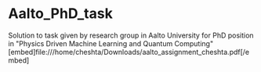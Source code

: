 # Aalto_PhD_task
Solution to task given by research group in Aalto University for PhD position in "Physics Driven Machine Learning and Quantum Computing"
[embed]file:///home/cheshta/Downloads/aalto_assignment_cheshta.pdf[/embed]
